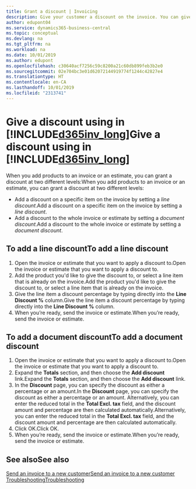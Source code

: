 ```yaml
---
title: Grant a discount | Invoicing
description: Give your customer a discount on the invoice. You can give a discount on the whole document or on individual lines.
author: edupont04
ms.service: dynamics365-business-central
ms.topic: conceptual
ms.devlang: na
ms.tgt_pltfrm: na
ms.workload: na
ms.date: 10/01/2019
ms.author: edupont
ms.openlocfilehash: c30640acf7256c59c8200a21c60db899feb3b2e0
ms.sourcegitcommit: 02e704bc3e01d62072144919774f1244c42827e4
ms.translationtype: HT
ms.contentlocale: en-CA
ms.lasthandoff: 10/01/2019
ms.locfileid: "2313741"
---
```

# <a name="give-a-discount-using-in-included365inv_longincludesd365inv_longmd"></a><span data-ttu-id="d7b45-104">Give a discount using in [!INCLUDE[d365inv_long](includes/d365inv_long.md)]</span><span class="sxs-lookup"><span data-stu-id="d7b45-104">Give a discount using in [!INCLUDE[d365inv_long](includes/d365inv_long.md)]</span></span>

<span data-ttu-id="d7b45-105">When you add products to an invoice or an estimate, you can grant a discount at two different levels:</span><span class="sxs-lookup"><span data-stu-id="d7b45-105">When you add products to an invoice or an estimate, you can grant a discount at two different levels:</span></span>  

- <span data-ttu-id="d7b45-106">Add a discount on a specific item on the invoice by setting a *line discount*.</span><span class="sxs-lookup"><span data-stu-id="d7b45-106">Add a discount on a specific item on the invoice by setting a *line discount*.</span></span>
- <span data-ttu-id="d7b45-107">Add a discount to the whole invoice or estimate by setting a *document discount*.</span><span class="sxs-lookup"><span data-stu-id="d7b45-107">Add a discount to the whole invoice or estimate by setting a *document discount*.</span></span>

## <a name="to-add-a-line-discount"></a><span data-ttu-id="d7b45-108">To add a line discount</span><span class="sxs-lookup"><span data-stu-id="d7b45-108">To add a line discount</span></span>

1. <span data-ttu-id="d7b45-109">Open the invoice or estimate that you want to apply a discount to.</span><span class="sxs-lookup"><span data-stu-id="d7b45-109">Open the invoice or estimate that you want to apply a discount to.</span></span>  
2. <span data-ttu-id="d7b45-110">Add the product you'd like to give the discount to, or select a line item that is already on the invoice.</span><span class="sxs-lookup"><span data-stu-id="d7b45-110">Add the product you'd like to give the discount to, or select a line item that is already on the invoice.</span></span>  
3. <span data-ttu-id="d7b45-111">Give the line item a discount percentage by typing directly into the **Line Discount %** column.</span><span class="sxs-lookup"><span data-stu-id="d7b45-111">Give the line item a discount percentage by typing directly into the **Line Discount %** column.</span></span>  
4. <span data-ttu-id="d7b45-112">When you’re ready, send the invoice or estimate.</span><span class="sxs-lookup"><span data-stu-id="d7b45-112">When you’re ready, send the invoice or estimate.</span></span>  

## <a name="to-add-a-document-discount"></a><span data-ttu-id="d7b45-113">To add a document discount</span><span class="sxs-lookup"><span data-stu-id="d7b45-113">To add a document discount</span></span>

1. <span data-ttu-id="d7b45-114">Open the invoice or estimate that you want to apply a discount to.</span><span class="sxs-lookup"><span data-stu-id="d7b45-114">Open the invoice or estimate that you want to apply a discount to.</span></span>  
2. <span data-ttu-id="d7b45-115">Expand the **Totals** section, and then choose the **Add discount** link.</span><span class="sxs-lookup"><span data-stu-id="d7b45-115">Expand the **Totals** section, and then choose the **Add discount** link.</span></span>  
3. <span data-ttu-id="d7b45-116">In the **Discount** page, you can specify the discount as either a percentage or an amount.</span><span class="sxs-lookup"><span data-stu-id="d7b45-116">In the **Discount** page, you can specify the discount as either a percentage or an amount.</span></span> <span data-ttu-id="d7b45-117">Alternatively, you can enter the reduced total in the **Total Excl. tax** field, and the discount amount and percentage are then calculated automatically.</span><span class="sxs-lookup"><span data-stu-id="d7b45-117">Alternatively, you can enter the reduced total in the **Total Excl. tax** field, and the discount amount and percentage are then calculated automatically.</span></span>  
4. <span data-ttu-id="d7b45-118">Click OK.</span><span class="sxs-lookup"><span data-stu-id="d7b45-118">Click OK.</span></span>  
5. <span data-ttu-id="d7b45-119">When you’re ready, send the invoice or estimate.</span><span class="sxs-lookup"><span data-stu-id="d7b45-119">When you’re ready, send the invoice or estimate.</span></span>  

## <a name="see-also"></a><span data-ttu-id="d7b45-120">See also</span><span class="sxs-lookup"><span data-stu-id="d7b45-120">See also</span></span>

[<span data-ttu-id="d7b45-121">Send an invoice to a new customer</span><span class="sxs-lookup"><span data-stu-id="d7b45-121">Send an invoice to a new customer</span></span>](send-invoice.md)  
[<span data-ttu-id="d7b45-122">Troubleshooting</span><span class="sxs-lookup"><span data-stu-id="d7b45-122">Troubleshooting</span></span>](about-troubleshooting.md)  
